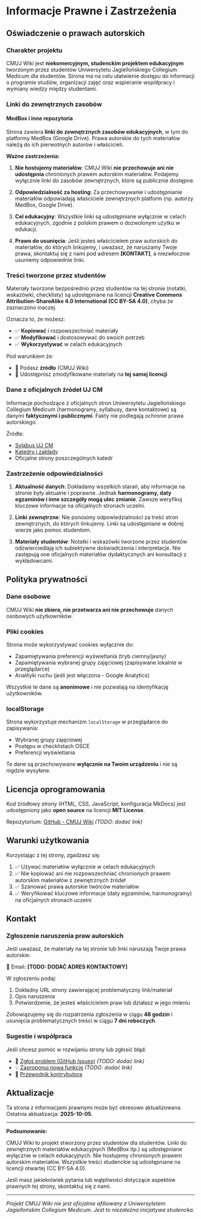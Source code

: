 # Informacje Prawne i Zastrzeżenia

## Oświadczenie o prawach autorskich

### Charakter projektu

CMUJ Wiki jest **niekomercyjnym, studenckim projektem edukacyjnym** tworzonym przez studentów Uniwersytetu Jagiellońskiego Collegium Medicum dla studentów. Strona ma na celu ułatwienie dostępu do informacji o programie studiów, organizacji zajęć oraz wspieranie współpracy i wymiany wiedzy między studentami.

### Linki do zewnętrznych zasobów

#### MedBox i inne repozytoria

Strona zawiera **linki do zewnętrznych zasobów edukacyjnych**, w tym do platformy MedBox (Google Drive). Prawa autorskie do tych materiałów należą do ich pierwotnych autorów i właścicieli.

**Ważne zastrzeżenia:**

1. **Nie hostujemy materiałów**: CMUJ Wiki **nie przechowuje ani nie udostępnia** chronionych prawem autorskim materiałów. Podajemy wyłącznie linki do zasobów zewnętrznych, które są publicznie dostępne.

2. **Odpowiedzialność za hosting**: Za przechowywanie i udostępnianie materiałów odpowiadają właściciele zewnętrznych platform (np. autorzy MedBox, Google Drive).

3. **Cel edukacyjny**: Wszystkie linki są udostępniane wyłącznie w celach edukacyjnych, zgodnie z polskim prawem o dozwolonym użytku w edukacji.

4. **Prawo do usunięcia**: Jeśli jesteś właścicielem praw autorskich do materiałów, do których linkujemy, i uważasz, że naruszamy Twoje prawa, skontaktuj się z nami pod adresem **[KONTAKT]**, a niezwłocznie usuniemy odpowiednie linki.

### Treści tworzone przez studentów

Materiały tworzone bezpośrednio przez studentów na tej stronie (notatki, wskazówki, checklisty) są udostępniane na licencji **Creative Commons Attribution-ShareAlike 4.0 International (CC BY-SA 4.0)**, chyba że zaznaczono inaczej.

Oznacza to, że możesz:

- ✅ **Kopiować** i rozpowszechniać materiały
- ✅ **Modyfikować** i dostosowywać do swoich potrzeb
- ✅ **Wykorzystywać** w celach edukacyjnych

Pod warunkiem że:

- 📝 Podasz **źródło** (CMUJ Wiki)
- 🔄 Udostępnisz zmodyfikowane materiały na **tej samej licencji**

### Dane z oficjalnych źródeł UJ CM

Informacje pochodzące z oficjalnych stron Uniwersytetu Jagiellońskiego Collegium Medicum (harmonogramy, syllabusy, dane kontaktowe) są danymi **faktycznymi i publicznymi**. Fakty nie podlegają ochronie prawa autorskiego.

Źródła:

- [Sylabus UJ CM](https://sylabus.cm-uj.krakow.pl/)
- [Katedry i zakłady](https://wl.cm.uj.edu.pl/)
- Oficjalne strony poszczególnych katedr

### Zastrzeżenie odpowiedzialności

1. **Aktualność danych**: Dokładamy wszelkich starań, aby informacje na stronie były aktualne i poprawne. Jednak **harmonogramy, daty egzaminów i inne szczegóły mogą ulec zmianie**. Zawsze weryfikuj kluczowe informacje na oficjalnych stronach uczelni.

2. **Linki zewnętrzne**: Nie ponosimy odpowiedzialności za treść stron zewnętrznych, do których linkujemy. Linki są udostępniane w dobrej wierze jako pomoc studentom.

3. **Materiały studentów**: Notatki i wskazówki tworzone przez studentów odzwierciedlają ich subiektywne doświadczenia i interpretacje. Nie zastępują one oficjalnych materiałów dydaktycznych ani konsultacji z wykładowcami.

## Polityka prywatności

### Dane osobowe

CMUJ Wiki **nie zbiera, nie przetwarza ani nie przechowuje** danych osobowych użytkowników.

### Pliki cookies

Strona może wykorzystywać cookies wyłącznie do:

- Zapamiętywania preferencji wyświetlania (tryb ciemny/jasny)
- Zapamiętywania wybranej grupy zajęciowej (zapisywane lokalnie w przeglądarce)
- Analityki ruchu (jeśli jest włączona - Google Analytics)

Wszystkie te dane są **anonimowe** i nie pozwalają na identyfikację użytkowników.

### localStorage

Strona wykorzystuje mechanizm `localStorage` w przeglądarce do zapisywania:

- Wybranej grupy zajęciowej
- Postępu w checklistach OSCE
- Preferencji wyświetlania

Te dane są przechowywane **wyłącznie na Twoim urządzeniu** i nie są nigdzie wysyłane.

## Licencja oprogramowania

Kod źródłowy strony (HTML, CSS, JavaScript, konfiguracja MkDocs) jest udostępniony jako **open source** na licencji **MIT License**.

Repozytorium: [GitHub - CMUJ Wiki](#) *(TODO: dodać link)*

## Warunki użytkowania

Korzystając z tej strony, zgadzasz się:

1. ✅ Używać materiałów wyłącznie w celach edukacyjnych
2. ✅ Nie kopiować ani nie rozpowszechniać chronionych prawem autorskim materiałów z zewnętrznych źródeł
3. ✅ Szanować prawa autorskie twórców materiałów
4. ✅ Weryfikować kluczowe informacje (daty egzaminów, harmonogramy) na oficjalnych stronach uczelni

## Kontakt

### Zgłoszenie naruszenia praw autorskich

Jeśli uważasz, że materiały na tej stronie lub linki naruszają Twoje prawa autorskie:

📧 Email: **[TODO: DODAĆ ADRES KONTAKTOWY]**

W zgłoszeniu podaj:

1. Dokładny URL strony zawierającej problematyczny link/materiał
2. Opis naruszenia
3. Potwierdzenie, że jesteś właścicielem praw lub działasz w jego imieniu

Zobowiązujemy się do rozpatrzenia zgłoszenia w ciągu **48 godzin** i usunięcia problematycznych treści w ciągu **7 dni roboczych**.

### Sugestie i współpraca

Jeśli chcesz pomóc w rozwijaniu strony lub zgłosić błąd:

- 🐛 [Zgłoś problem (GitHub Issues)](#) *(TODO: dodać link)*
- 💡 [Zaproponuj nową funkcję](#) *(TODO: dodać link)*
- 🤝 [Przewodnik kontrybutora](jak-edytowac.md)

## Aktualizacje

Ta strona z informacjami prawnymi może być okresowo aktualizowana. Ostatnia aktualizacja: **2025-10-05**.

---

**Podsumowanie:**

CMUJ Wiki to projekt stworzony przez studentów dla studentów. Linki do zewnętrznych materiałów edukacyjnych (MedBox itp.) są udostępniane wyłącznie w celach edukacyjnych. Nie hostujemy chronionych prawem autorskim materiałów. Wszystkie treści studenckie są udostępniane na licencji otwartej (CC BY-SA 4.0).

Jeśli masz jakiekolwiek pytania lub wątpliwości dotyczące aspektów prawnych tej strony, skontaktuj się z nami.

---

*Projekt CMUJ Wiki nie jest oficjalnie afiliowany z Uniwersytetem Jagiellońskim Collegium Medicum. Jest to niezależna inicjatywa studencka.*
